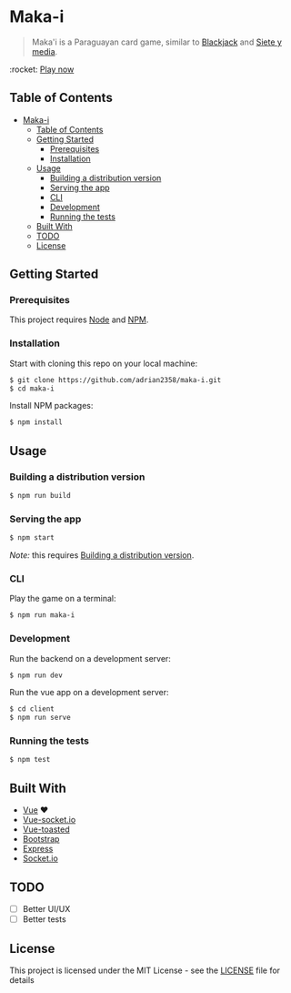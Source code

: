 # Maka-i

> Maka'i is a Paraguayan card game, similar to [Blackjack](https://en.wikipedia.org/wiki/Blackjack) and [Siete y media](https://en.wikipedia.org/wiki/Sette_e_mezzo).

<p>
:rocket:
<a href="https://maka-i.herokuapp.com/">Play now</a>
</p>

## Table of Contents
- [Maka-i](#maka-i)
  - [Table of Contents](#table-of-contents)
  - [Getting Started](#getting-started)
    - [Prerequisites](#prerequisites)
    - [Installation](#installation)
  - [Usage](#usage)
    - [Building a distribution version](#building-a-distribution-version)
    - [Serving the app](#serving-the-app)
    - [CLI](#cli)
    - [Development](#development)
    - [Running the tests](#running-the-tests)
  - [Built With](#built-with)
  - [TODO](#todo)
  - [License](#license)

## Getting Started

### Prerequisites

This project requires [Node](http://nodejs.org/) and [NPM](https://npmjs.org/).

### Installation

Start with cloning this repo on your local machine:

```sh
$ git clone https://github.com/adrian2358/maka-i.git
$ cd maka-i
```

Install NPM packages:

```sh
$ npm install
```

## Usage

### Building a distribution version

```sh
$ npm run build
```

### Serving the app

```sh
$ npm start
```
_Note:_ this requires [Building a distribution version](#building-a-distribution-version).


### CLI
Play the game on a terminal:
```sh
$ npm run maka-i
```

### Development

Run the backend on a development server:

```sh
$ npm run dev
```

Run the vue app on a development server:

```sh
$ cd client
$ npm run serve
```

### Running the tests

```sh
$ npm test
```

## Built With

- [Vue](https://vuejs.org/) :heart:
- [Vue-socket.io](https://www.npmjs.com/package/vue-socket.io)
- [Vue-toasted](https://www.npmjs.com/package/vue-toasted)
- [Bootstrap](https://v5.getbootstrap.com/)
- [Express](https://www.npmjs.com/package/express)
- [Socket.io](https://www.npmjs.com/package/socket.io)

## TODO

- [ ] Better UI/UX
- [ ] Better tests

## License

This project is licensed under the MIT License - see the [LICENSE](LICENSE) file for details
